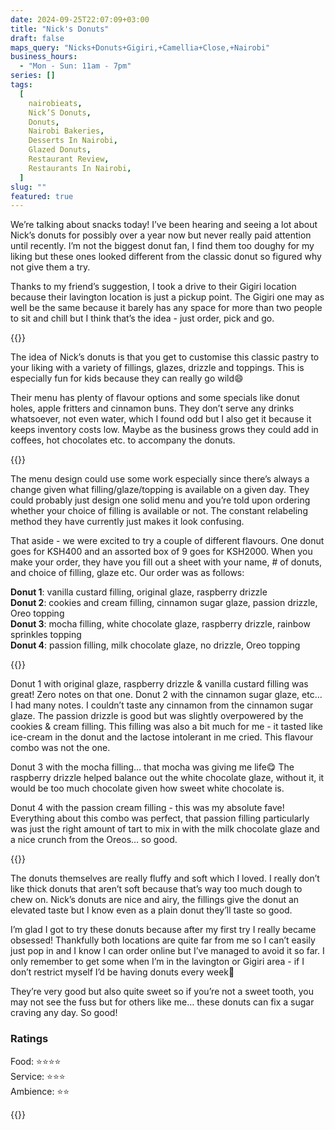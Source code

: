 ```yaml
---
date: 2024-09-25T22:07:09+03:00
title: "Nick's Donuts"
draft: false
maps_query: "Nicks+Donuts+Gigiri,+Camellia+Close,+Nairobi"
business_hours:
  - "Mon - Sun: 11am - 7pm"
series: []
tags:
  [
    nairobieats,
    Nick’S Donuts,
    Donuts,
    Nairobi Bakeries,
    Desserts In Nairobi,
    Glazed Donuts,
    Restaurant Review,
    Restaurants In Nairobi,
  ]
slug: ""
featured: true
---
```


We’re talking about snacks today! I’ve been hearing and seeing a lot about Nick’s donuts for possibly over a year now but never really paid attention until recently. I’m not the biggest donut fan, I find them too doughy for my liking but these ones looked different from the classic donut so figured why not give them a try.

Thanks to my friend’s suggestion, I took a drive to their Gigiri location because their lavington location is just a pickup point. The Gigiri one may as well be the same because it barely has any space for more than two people to sit and chill but I think that’s the idea - just order, pick and go.

{{<image-gallery key="nicks-donuts" titles="nicks07 nicks08">}}

The idea of Nick’s donuts is that you get to customise this classic pastry to your liking with a variety of fillings, glazes, drizzle and toppings. This is especially fun for kids because they can really go wild😄

Their menu has plenty of flavour options and some specials like donut holes, apple fritters and cinnamon buns. They don’t serve any drinks whatsoever, not even water, which I found odd but I also get it because it keeps inventory costs low. Maybe as the business grows they could add in coffees, hot chocolates etc. to accompany the donuts.

{{<image-gallery key="nicks-donuts" titles="nicks09 nicks10">}}

The menu design could use some work especially since there’s always a change given what filling/glaze/topping is available on a given day. They could probably just design one solid menu and you’re told upon ordering whether your choice of filling is available or not. The constant relabeling method they have currently just makes it look confusing.

That aside - we were excited to try a couple of different flavours. One donut goes for KSH400 and an assorted box of 9 goes for KSH2000. When you make your order, they have you fill out a sheet with your name, # of donuts, and choice of filling, glaze etc. Our order was as follows:

**Donut 1**: vanilla custard filling, original glaze, raspberry drizzle<br>
**Donut 2**: cookies and cream filling, cinnamon sugar glaze, passion drizzle, Oreo topping<br>
**Donut 3**: mocha filling, white chocolate glaze, raspberry drizzle, rainbow sprinkles topping<br>
**Donut 4**: passion filling, milk chocolate glaze, no drizzle, Oreo topping<br>

{{<image-gallery key="nicks-donuts" titles="nicks01 nicks02 nicks03">}}

Donut 1 with original glaze, raspberry drizzle & vanilla custard filling was great! Zero notes on that one. Donut 2 with the cinnamon sugar glaze, etc… I had many notes. I couldn’t taste any cinnamon from the cinnamon sugar glaze. The passion drizzle is good but was slightly overpowered by the cookies & cream filling. This filling was also a bit much for me - it tasted like ice-cream in the donut and the lactose intolerant in me cried. This flavour combo was not the one.

Donut 3 with the mocha filling… that mocha was giving me life😋 The raspberry drizzle helped balance out the white chocolate glaze, without it, it would be too much chocolate given how sweet white chocolate is.

Donut 4 with the passion cream filling - this was my absolute fave! Everything about this combo was perfect, that passion filling particularly was just the right amount of tart to mix in with the milk chocolate glaze and a nice crunch from the Oreos… so good.

{{<image-gallery key="nicks-donuts" titles="nicks04 nicks05 nicks06">}}

The donuts themselves are really fluffy and soft which I loved. I really don’t like thick donuts that aren’t soft because that’s way too much dough to chew on. Nick’s donuts are nice and airy, the fillings give the donut an elevated taste but I know even as a plain donut they’ll taste so good.

I’m glad I got to try these donuts because after my first try I really became obsessed! Thankfully both locations are quite far from me so I can’t easily just pop in and I know I can order online but I’ve managed to avoid it so far. I only remember to get some when I’m in the lavington or Gigiri area - if I don’t restrict myself I’d be having donuts every week🤭

They’re very good but also quite sweet so if you’re not a sweet tooth, you may not see the fuss but for others like me… these donuts can fix a sugar craving any day. So good!

### Ratings

Food: ⭐️⭐️⭐️⭐️<br>
Service: ⭐️⭐️⭐️<br>
Ambience: ⭐️⭐️<br>

{{<remote-image-gallery key="">}}
